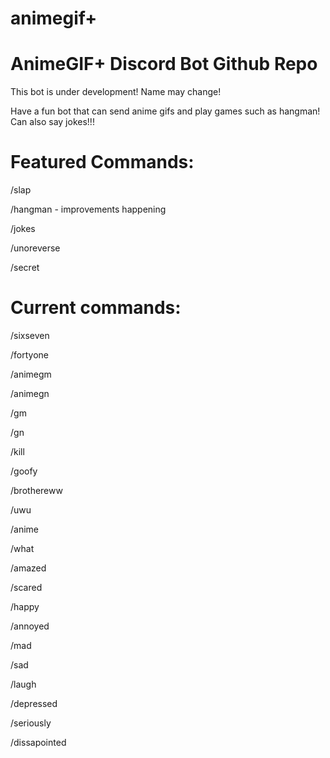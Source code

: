 # animegif+
# AnimeGIF+ Discord Bot Github Repo


This bot is under development! Name may change!

Have a fun bot that can send anime gifs and play games such as hangman! Can also say jokes!!!


# Featured Commands:


/slap

/hangman - improvements happening

/jokes

/unoreverse

/secret



# Current commands:


/sixseven


/fortyone


/animegm

/animegn

/gm

/gn

/kill

/goofy

/brothereww

/uwu

/anime

/what

/amazed

/scared

/happy

/annoyed

/mad

/sad

/laugh

/depressed

/seriously

/dissapointed
